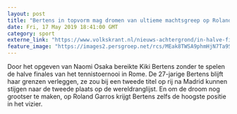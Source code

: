 ```yaml
---
layout: post
title: "Bertens in topvorm mag dromen van ultieme machtsgreep op Roland Garros"
date: Fri, 17 May 2019 18:41:00 GMT
category: sport
externe_link: "https://www.volkskrant.nl/nieuws-achtergrond/in-halve-finale-van-toernooi-in-rome-tennisster-bertens-mag-dromen-van-plaats-1~b4bdcfae/"
feature_image: "https://images2.persgroep.net/rcs/MEak8TWSA9phmHjN7Ta9SmIPlAA/diocontent/148629889/_crop/982/1/3526/3529/_fill/320/320?appId=93a17a8fd81db0de025c8abd1cca1279&quality=0.85"
---
```


Door het opgeven van Naomi Osaka bereikte Kiki Bertens zonder te spelen de halve finales van het tennistoernooi in Rome. De 27-jarige Bertens blijft haar grenzen verleggen, ze zou bij een tweede titel op rij na Madrid kunnen ­stijgen naar de tweede plaats op de wereldranglijst. En om de droom nog grootser te maken, op Roland Garros krijgt Bertens zelfs de hoogste positie in het vizier.
